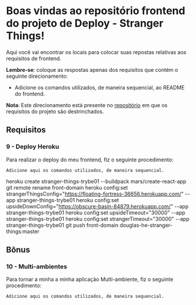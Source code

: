 # Boas vindas ao repositório frontend do projeto de Deploy - Stranger Things!

Aqui você vai encontrar os locais para colocar suas repostas relativas aos requisitos de frontend.

**Lembre-se**: coloque as respostas apenas dos requisitos que contém o seguinte direcionamento:

  - Adicione os comandos utilizados, de maneira sequencial, ao README do frontend.

**Nota**: Este direcionamento está presente no [repositório](https://github.com/tryber/sd-01-project-stranger-things) em que os requisitos do projeto são destrinchados.

## Requisitos

### 9 - Deploy Heroku

Para realizar o deploy do meu frontend, fiz o seguinte procedimento:

`Adicione aqui os comandos utilizados, de maneira sequencial.`

heroku create stranger-things-trybe01 --buildpack mars/create-react-app
git remote rename front-domain
heroku config:set strangerThingsConfig="https://floating-fortress-36656.herokuapp.com/" --app stranger-things-trybe01
heroku config:set upsideDownConfig="https://obscure-basin-84879.herokuapp.com/" --app stranger-things-trybe01
heroku config:set upsideTimeout="30000" --app stranger-things-trybe01
heroku config:set strangerTimeout="30000" --app stranger-things-trybe01
git push front-domain douglas-he-stranger-things:master


## Bônus

### 10 - Multi-ambientes

Para tornar a minha a minha aplicação Multi-ambiente, fiz o seguinte procedimento:

`Adicione aqui os comandos utilizados, de maneira sequencial.`
